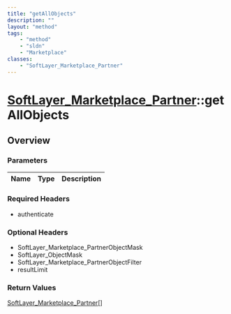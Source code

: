 ```yaml
---
title: "getAllObjects"
description: ""
layout: "method"
tags:
    - "method"
    - "sldn"
    - "Marketplace"
classes:
    - "SoftLayer_Marketplace_Partner"
---
```

# [SoftLayer_Marketplace_Partner](/reference/services/SoftLayer_Marketplace_Partner)::getAllObjects




## Overview 


### Parameters 
|Name | Type | Description |
| --- | --- | --- |


### Required Headers
* authenticate

### Optional Headers
* SoftLayer_Marketplace_PartnerObjectMask
* SoftLayer_ObjectMask
* SoftLayer_Marketplace_PartnerObjectFilter
* resultLimit

### Return Values
<a href='/reference/datatypes/SoftLayer_Marketplace_Partner'>SoftLayer_Marketplace_Partner[] </a>

